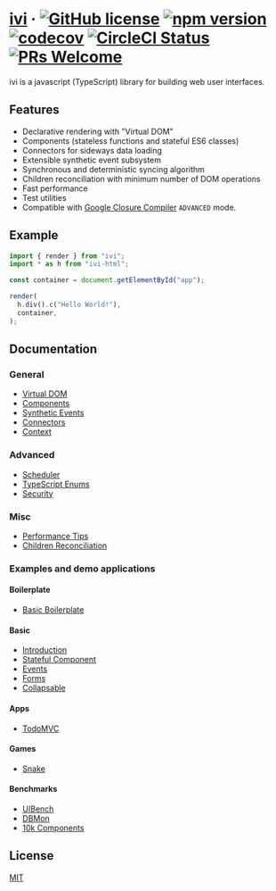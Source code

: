 # [ivi](https://github.com/localvoid/ivi) &middot; [![GitHub license](https://img.shields.io/badge/license-MIT-blue.svg)](https://github.com/localvoid/ivi/blob/master/LICENSE) [![npm version](https://img.shields.io/npm/v/ivi.svg)](https://www.npmjs.com/package/ivi) [![codecov](https://codecov.io/gh/localvoid/ivi/branch/master/graph/badge.svg)](https://codecov.io/gh/localvoid/ivi) [![CircleCI Status](https://circleci.com/gh/localvoid/ivi.svg?style=shield&circle-token=:circle-token)](https://circleci.com/gh/localvoid/ivi) [![PRs Welcome](https://img.shields.io/badge/PRs-welcome-brightgreen.svg)](https://github.com/localvoid/ivi)

ivi is a javascript (TypeScript) library for building web user interfaces.

## Features

- Declarative rendering with "Virtual DOM"
- Components (stateless functions and stateful ES6 classes)
- Connectors for sideways data loading
- Extensible synthetic event subsystem
- Synchronous and deterministic syncing algorithm
- Children reconciliation with minimum number of DOM operations
- Fast performance
- Test utilities
- Compatible with [Google Closure Compiler](https://github.com/google/closure-compiler) `ADVANCED` mode.

## Example

```js
import { render } from "ivi";
import * as h from "ivi-html";

const container = document.getElementById("app");

render(
  h.div().c("Hello World!"),
  container,
);
```

## Documentation

### General

- [Virtual DOM](https://github.com/localvoid/ivi/blob/master/documentation/general/virtual-dom.md)
- [Components](https://github.com/localvoid/ivi/blob/master/documentation/general/components.md)
- [Synthetic Events](https://github.com/localvoid/ivi/blob/master/documentation/general/synthetic-events.md)
- [Connectors](https://github.com/localvoid/ivi/blob/master/documentation/general/connect.md)
- [Context](https://github.com/localvoid/ivi/blob/master/documentation/general/context.md)

### Advanced

- [Scheduler](https://github.com/localvoid/ivi/blob/master/documentation/advanced/scheduler.md)
- [TypeScript Enums](https://github.com/localvoid/ivi/blob/master/documentation/advanced/typescript-enums.md)
- [Security](https://github.com/localvoid/ivi/blob/master/documentation/advanced/security.md)

### Misc

- [Performance Tips](https://github.com/localvoid/ivi/blob/master/documentation/misc/perf-tips.md)
- [Children Reconciliation](https://github.com/localvoid/ivi/blob/master/documentation/misc/children-reconciliation.md)

### Examples and demo applications

#### Boilerplate

- [Basic Boilerplate](https://github.com/localvoid/ivi-boilerplate/)

#### Basic

- [Introduction](https://github.com/localvoid/ivi-examples/tree/master/src/01_introduction/)
- [Stateful Component](https://github.com/localvoid/ivi-examples/tree/master/src/02_stateful_component/)
- [Events](https://github.com/localvoid/ivi-examples/tree/master/src/03_events/)
- [Forms](https://github.com/localvoid/ivi-examples/tree/master/src/04_forms/)
- [Collapsable](https://github.com/localvoid/ivi-examples/tree/master/src/05_collapsable/)

#### Apps

- [TodoMVC](https://github.com/localvoid/ivi-todomvc/)

#### Games

- [Snake](https://github.com/localvoid/ivi-examples/tree/master/src/games/snake/)

#### Benchmarks

- [UIBench](https://github.com/localvoid/ivi-examples/tree/master/src/benchmarks/uibench/)
- [DBMon](https://github.com/localvoid/ivi-examples/tree/master/src/benchmarks/dbmon/)
- [10k Components](https://github.com/localvoid/ivi-examples/tree/master/src/benchmarks/10k/)

## License

[MIT](http://opensource.org/licenses/MIT)
